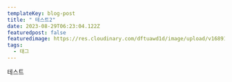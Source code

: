```yaml
---
templateKey: blog-post
title: " 테스트2"
date: 2023-08-29T06:23:04.122Z
featuredpost: false
featuredimage: https://res.cloudinary.com/dftuawd1d/image/upload/v1689170017/992762435A33213D25_gpijt4.jpg
tags:
  - 태그
---
```

테스트